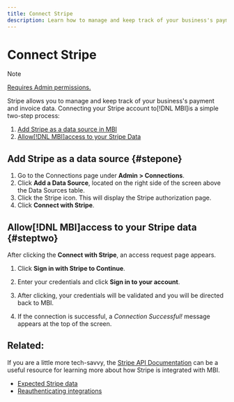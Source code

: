 ```yaml
---
title: Connect Stripe
description: Learn how to manage and keep track of your business's payment and invoice data.
---
```

# Connect Stripe

>[!NOTE]
>
>[Requires Admin permissions.](../../../administrator/user-management/user-management.md)

Stripe allows you to manage and keep track of your business's payment and invoice data. Connecting your Stripe account to[!DNL MBI]is a simple two-step process:

1. [Add Stripe as a data source in MBI](#stepone)
1. [Allow[!DNL MBI]access to your Stripe Data](#steptwo)

## Add Stripe as a data source {#stepone}

1. Go to the Connections page under **Admin > Connections**.
1. Click **Add a Data Source**, located on the right side of the screen above the Data Sources table.
1. Click the Stripe icon. This will display the Stripe authorization page.
1. Click **Connect with Stripe**.

## Allow[!DNL MBI]access to your Stripe data {#steptwo}

After clicking the **Connect with Stripe**, an access request page appears.

1. Click **Sign in with Stripe to Continue**.

1. Enter your credentials and click **Sign in to your account**.

1. After clicking, your credentials will be validated and you will be directed back to MBI.

1. If the connection is successful, a *Connection Successful!* message appears at the top of the screen.

## Related:

If you are a little more tech-savvy, the [Stripe API Documentation](https://stripe.com/docs/api) can be a useful resource for learning more about how Stripe is integrated with MBI.

* [Expected Stripe data](../integrations/stripe-data.md)
* [Reauthenticating integrations](https://support.magento.com/hc/en-us/articles/360016733151)


